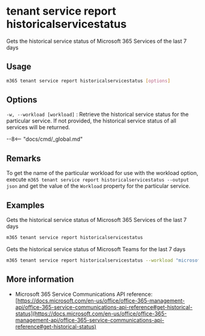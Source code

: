 # tenant service report historicalservicestatus

Gets the historical service status of Microsoft 365 Services of the last 7 days

## Usage

```sh
m365 tenant service report historicalservicestatus [options]
```

## Options

`-w, --workload [workload]`
: Retrieve the historical service status for the particular service. If not provided, the historical service status of all services will be returned.

--8<-- "docs/cmd/_global.md"

## Remarks

To get the name of the particular workload for use with the workload option, execute `m365 tenant service report historicalservicestatus --output json` and get the value of the `Workload` property for the particular service.

## Examples

Gets the historical service status of Microsoft 365 Services of the last 7 days

```sh
m365 tenant service report historicalservicestatus
```

Gets the historical service status of Microsoft Teams for the last 7 days

```sh
m365 tenant service report historicalservicestatus --workload "microsoftteams"
```

## More information

- Microsoft 365 Service Communications API reference: [https://docs.microsoft.com/en-us/office/office-365-management-api/office-365-service-communications-api-reference#get-historical-status](https://docs.microsoft.com/en-us/office/office-365-management-api/office-365-service-communications-api-reference#get-historical-status)
